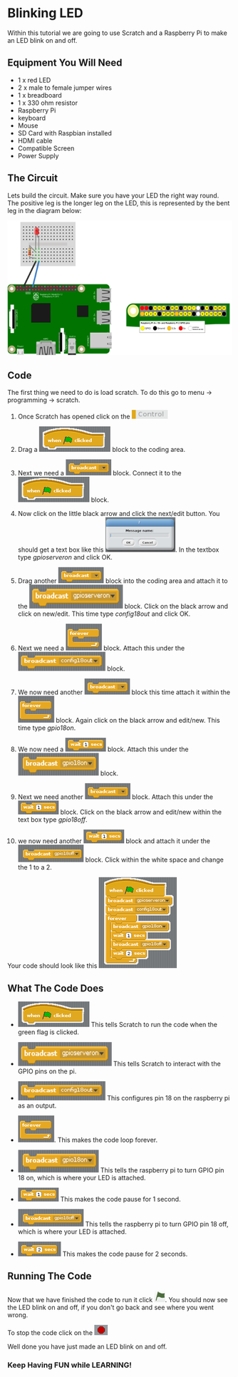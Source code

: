 # Blinking LED

Within this tutorial we are going to use Scratch and a Raspberry Pi to make an LED blink on and off.

## Equipment You Will Need
* 1 x red LED
* 2 x male to female jumper wires
* 1 x breadboard
* 1 x 330 ohm resistor
* Raspberry Pi
* keyboard
* Mouse
* SD Card with Raspbian installed
* HDMI cable
* Compatible Screen
* Power Supply

## The Circuit
Lets build the circuit. Make sure you have your LED the right way round. The positive leg is the longer leg on the LED, this is represented by the bent leg in the diagram below:

![LED Circuit](Images/LED_Diagram.png)

## Code
The first thing we need to do is load scratch. To do this go to menu -> programming -> scratch.

1. Once Scratch has opened click on the ![Control menu](Images/Control_menu.png)

2. Drag a ![When green flag clicked](Images/green_flag_clicked.png) block to the coding area.

3. Next we need a ![Broadcast](Images/Broadcast.png) block. Connect it to the ![When green flag clicked](Images/green_flag_clicked.png) block.

4. Now click on the little black arrow and click the next/edit button. You should get a text box like this ![Text Box](Images/Text_Box.png). In the textbox type *gpioserveron* and click OK.

5. Drag another ![Broadcast](Images/Broadcast.png) block into the coding area and attach it to the ![GPIO Server On](Images/gpio_server_on.png) block. Click on the black arrow and click on new/edit. This time type *config18out* and click OK.

6. Next we need a ![forever](Images/Forever_block.png) block. Attach this under the ![config 18 out](Images/config_18_out.png) block.

7. We now need another ![Broadcast](Images/Broadcast.png) block this time attach it within the ![forever](Images/Forever_block.png) block. Again click on the black arrow and edit/new. This time type *gpio18on*.

8. We now need a ![Wait 1 second](Images/Wait_1.png) block. Attach this under the ![gpio 18 on](Images/gpio_18_on.png) block.

9. Next we need another ![Broadcast](Images/Broadcast.png) block. Attach this under the ![Wait 1 second](Images/Wait_1.png) block. Click on the black arrow and edit/new within the text box type *gpio18off*.

10. we now need another ![Wait 1 second](Images/Wait_1.png) block and attach it under the ![gpio 18 off](Images/gpio_18_off.png) block. Click within the white space and change the 1 to a 2.

Your code should look like this ![Code](Images/Blink_code.png)

## What The Code Does
* ![When Green flag clicked](Images/green_flag_clicked.png) This tells Scratch to run the code when the green flag is clicked.

* ![GPIO server on](Images/gpio_server_on.png) This tells Scratch to interact with the GPIO pins on the pi.

* ![Configure pin 18](Images/config_18_out.png) This configures pin 18 on the raspberry pi as an output.

* ![forever](Images/Forever_block.png). This makes the code loop forever.

* ![GPIO 18 on](Images/gpio_18_on.png) This tells the raspberry pi to turn GPIO pin 18 on, which is where your LED is attached.

* ![Wait 1](Images/Wait_1.png) This makes the code pause for 1 second.

* ![GPIO 18 off](Images/gpio_18_off.png) This tells the raspberry pi to turn GPIO pin 18 off, which is where your LED is attached.

* ![wait 2](Images/Wait_2.png) This makes the code pause for 2 seconds.

## Running The Code
Now that we have finished the code to run it click ![the green flag](Images/Green_Flag.png). You should now see the LED blink on and off, if you don't go back and see where you went wrong.

To stop the code click on the ![red circle](Images/Red_dot.png)

Well done you have just made an LED blink on and off.

### Keep Having FUN while LEARNING!
